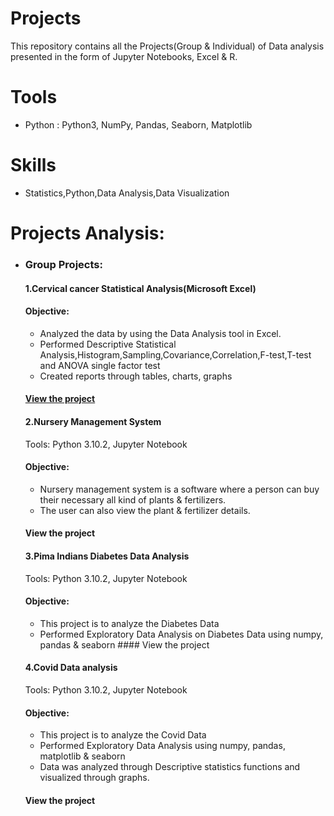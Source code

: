 # Projects
This repository contains all the Projects(Group & Individual) of Data analysis presented in the form of Jupyter Notebooks, Excel & R.
# Tools
- Python : Python3, NumPy, Pandas, Seaborn, Matplotlib
# Skills
- Statistics,Python,Data Analysis,Data Visualization
# Projects Analysis:
- ### Group Projects:
     #### 1.Cervical cancer Statistical Analysis(Microsoft Excel)
     #### Objective:
     - Analyzed the data by using the Data Analysis tool in Excel.
     - Performed Descriptive Statistical Analysis,Histogram,Sampling,Covariance,Correlation,F-test,T-test and ANOVA single factor test
     - Created reports through tables, charts, graphs
     #### [View the project](https://github.com/PriyaModhave/EduBridge-Data-Analytics/tree/main/Projects/Group%20Projects/1.Excel%20Statistical%20Analysis)
    
     #### 2.Nursery Management System
     Tools: Python 3.10.2, Jupyter Notebook
     #### Objective:
     - Nursery management system is a software where a person can buy their necessary all kind of plants & fertilizers.
     - The user can also view the plant & fertilizer details. 
     #### View the project
     
     #### 3.Pima Indians Diabetes Data Analysis
     Tools: Python 3.10.2, Jupyter Notebook
     #### Objective:
     - This project is to analyze the Diabetes Data
     - Performed Exploratory Data Analysis on Diabetes Data using numpy, pandas & seaborn
      #### View the project
      
     #### 4.Covid Data analysis
     Tools: Python 3.10.2, Jupyter Notebook
     #### Objective:
     - This project is to analyze the Covid Data 
     - Performed Exploratory Data Analysis using numpy, pandas, matplotlib & seaborn
     - Data was analyzed through Descriptive statistics functions and visualized through graphs.
     #### View the project
     
      





